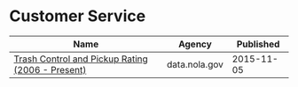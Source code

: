# Customer Service

Name | Agency | Published
---- | ---- | ---------
[Trash Control and Pickup Rating (2006 - Present)](../socrata/bjtq-ptjp.md) | data.nola.gov | 2015-11-05

